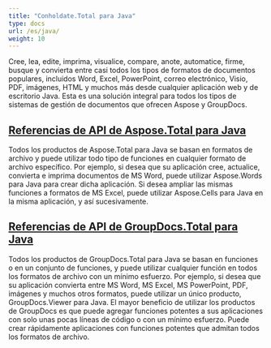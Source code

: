 ```yaml
---
title: "Conholdate.Total para Java"
type: docs
url: /es/java/
weight: 10
---
```


Cree, lea, edite, imprima, visualice, compare, anote, automatice, firme, busque y convierta entre casi todos los tipos de formatos de documentos populares, incluidos Word, Excel, PowerPoint, correo electrónico, Visio, PDF, imágenes, HTML y muchos más desde cualquier aplicación web y de escritorio Java. Esta es una solución integral para todos los tipos de sistemas de gestión de documentos que ofrecen Aspose y GroupDocs.

## [Referencias de API de Aspose.Total para Java](/aspose-total-for-java/)

Todos los productos de Aspose.Total para Java se basan en formatos de archivo y puede utilizar todo tipo de funciones en cualquier formato de archivo específico. Por ejemplo, si desea que su aplicación cree, actualice, convierta e imprima documentos de MS Word, puede utilizar Aspose.Words para Java para crear dicha aplicación. Si desea ampliar las mismas funciones a formatos de MS Excel, puede utilizar Aspose.Cells para Java en la misma aplicación, y así sucesivamente.

## [Referencias de API de GroupDocs.Total para Java](/groupdocs-total-for-java/)

Todos los productos de GroupDocs.Total para Java se basan en funciones o en un conjunto de funciones, y puede utilizar cualquier función en todos los formatos de archivo con un mínimo esfuerzo. Por ejemplo, si desea que su aplicación convierta entre MS Word, MS Excel, MS PowerPoint, PDF, imágenes y muchos otros formatos, puede utilizar un único producto, GroupDocs.Viewer para Java. El mayor beneficio de utilizar los productos de GroupDocs es que puede agregar funciones potentes a sus aplicaciones con solo unas pocas líneas de código o con un mínimo esfuerzo. Puede crear rápidamente aplicaciones con funciones potentes que admitan todos los formatos de archivo.